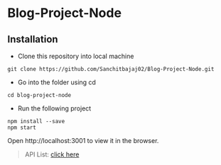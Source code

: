 # Blog-Project-Node

## Installation

- Clone this repository into local machine

```
git clone https://github.com/Sanchitbajaj02/Blog-Project-Node.git
```

- Go into the folder using cd
```
cd blog-project-node
```

- Run the following project
```
npm install --save
npm start
```
Open http://localhost:3001 to view it in the browser.

>API List: <a href="./resources/API.md">click here</a>
